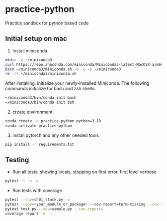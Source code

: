 # practice-python

Practice sandbox for python based code

## Initial setup on mac

1. Install miniconda

```bash
mkdir -p ~/miniconda3
curl https://repo.anaconda.com/miniconda/Miniconda3-latest-MacOSX-arm64.sh -o ~/miniconda3/miniconda.sh
bash ~/miniconda3/miniconda.sh -b -u -p ~/miniconda3
rm -rf ~/miniconda3/miniconda.sh
```

After installing, initialize your newly-installed Miniconda. The following commands initialize for bash and zsh shells:

```bash
~/miniconda3/bin/conda init bash
~/miniconda3/bin/conda init zsh
```

2. create environment

```bash
conda create -n practice-python python=3.10
conda activate practice-python
```

3. install pytorch and any other needed tools

```bash
pip install -r requirements.txt
```

## Testing

* Run all tests, showing locals, stopping on first error, first level verbose

```bash
pytest -l -x -v
```

* Run tests with coverage

```bash
pytest --cov=ch01_stack.py -v
pytest --cov=<your_module_or_package> --cov-report=term-missing --cov-fail-under=90
pytest test.py --cov=sample.py --cov-report=
coverage report -m
```
